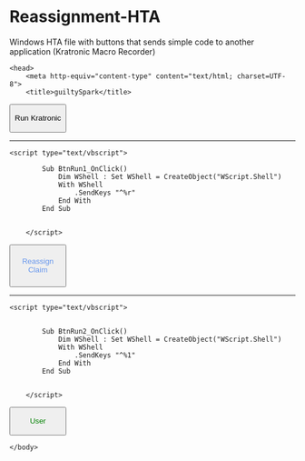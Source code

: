 # Reassignment-HTA
Windows HTA file with buttons that sends simple code to another application (Kratronic Macro Recorder)
<!doctype html>
<html>
    <!--Brought to you by Cody Snow aka guiltySpark, with a bunch of code borrowed from all over the internet-->

    <head>
        <meta http-equiv="content-type" content="text/html; charset=UTF-8">
        <title>guiltySpark</title>

<head> 
 
<script language="VBScript"> 
    Sub RunProgram_OnClick() 
	Set objShell = CreateObject("Wscript.Shell")
	objShell.Run """C:\Program Files\KraTronic\Recorder\Recorder.exe"""
    End Sub

</script>

</head>


<body> 

<button id="RunProgram" style="height: 50px; width: 100px; color: Black;">Run Kratronic</button>
<hr>

</body> 

	<script type="text/vbscript">

            Sub BtnRun1_OnClick()
                Dim WShell : Set WShell = CreateObject("WScript.Shell")
                With WShell
                    .SendKeys "^%r"
                End With
            End Sub


        </script>
   </head>
    <body>
      

 <button id="BtnRun1" style="height: 75px; width: 100px; color: CornflowerBlue;">Reassign Claim</button>



<hr>

</body> 

	<script type="text/vbscript">


            Sub BtnRun2_OnClick()
                Dim WShell : Set WShell = CreateObject("WScript.Shell")
                With WShell
                    .SendKeys "^%1"
                End With
            End Sub


        </script>
   </head>
    <body>
      

 <button id="BtnRun2" style="height: 50px; width: 100px; color: Green;">User</button>



<script type="text/javascript">

    window.resizeTo(150,280);

</script>

    </body>


</html>
